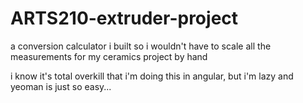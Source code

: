ARTS210-extruder-project
========================

a conversion calculator i built so i wouldn't have to scale all the measurements for my ceramics project by hand

i know it's total overkill that i'm doing this in angular, but i'm lazy and yeoman is just so easy...
